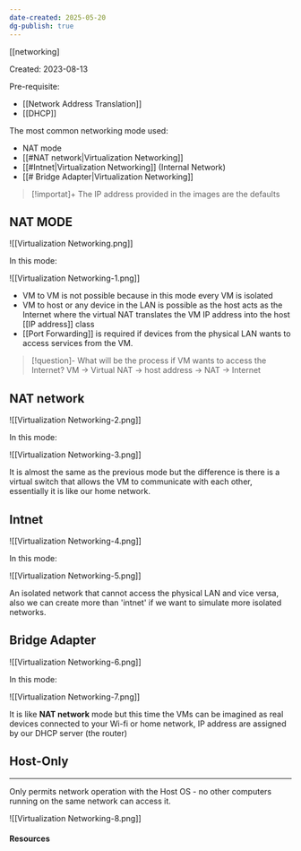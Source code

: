 ```yaml
---
date-created: 2025-05-20
dg-publish: true
---
```

[[networking]

Created: 2023-08-13

Pre-requisite:
- [[Network Address Translation]]
- [[DHCP]]

The most common networking mode used:

- NAT mode
- [[#NAT network|Virtualization Networking]]
- [[#Intnet|Virtualization Networking]] (Internal Network)
- [[# Bridge Adapter|Virtualization Networking]]

> [!importat]+ The IP address provided in the images are the defaults
## NAT MODE

![[Virtualization Networking.png]]

In this mode:

![[Virtualization Networking-1.png]]

- VM to VM is not possible because in this mode every VM is isolated
- VM to host or any device in the LAN is possible as the host acts as the Internet where the virtual NAT translates the VM IP address into the host [[IP address]] class
- [[Port Forwarding]] is required if devices from the physical LAN wants to access services from the VM.

> [!question]- What will be the process if VM wants to access the Internet?
> VM -> Virtual NAT -> host address -> NAT -> Internet
## NAT network

![[Virtualization Networking-2.png]]

In this mode:

![[Virtualization Networking-3.png]]

It is almost the same as the previous mode but the difference is there is a virtual switch that allows the VM to communicate with each other, essentially it is like our home network.
## Intnet

![[Virtualization Networking-4.png]]

In this mode:

![[Virtualization Networking-5.png]]

An isolated network that cannot access the physical LAN and vice versa, also we can create more than 'intnet' if we want to simulate more isolated networks.
## Bridge Adapter

![[Virtualization Networking-6.png]]

In this mode:

![[Virtualization Networking-7.png]]

It is like **NAT network** mode but this time the VMs can be imagined as real devices connected to your Wi-fi or home network, IP address are assigned by our DHCP server (the router)

## Host-Only
---
Only permits network operation with the Host OS - no other computers running on the same network can access it.


![[Virtualization Networking-8.png]]

#### Resources


